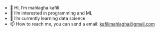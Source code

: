 - 👋 Hi, I’m mahlagha kafili
- 👀 I’m interested in programming and ML
- 🌱 I’m currently learning data science
- 📫 How to reach me, you can send a email: kafilimahlagha@gmail.com

<!---
mahlaghakafili/mahlaghakafili is a ✨ special ✨ repository because its `README.md` (this file) appears on your GitHub profile.
You can click the Preview link to take a look at your changes.
--->
